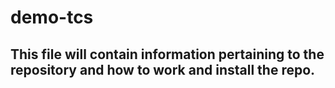 # demo-tcs

## This file will contain information pertaining to the repository and how to work and install the repo. 
